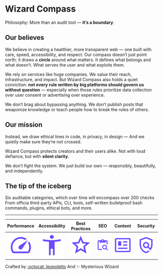 # Wizard Compass

Philosophy: More than an audit tool — **it’s a boundary**.

## Our believes
  
We believe in creating a healthier, more transparent web — one built with care, speed, accessibility, and respect. Our compass doesn’t just point north; it draws a  **circle** around what matters. It defines what belongs and what doesn’t. What serves the user and what exploits them. 

We rely on services like huge companies. We value their reach, infrastructure, and impact. But Wizard Compass also holds a quiet conviction: **not every rule written by big platforms should govern us without question** — especially when those rules prioritize data collection over user consent or advertising over experience.

We don’t brag about bypassing anything. We don’t publish posts that weaponize knowledge or teach people how to break the rules of others.

## Our mission

Instead, we draw ethical lines in code, in privacy, in design —  And we quietly make sure they’re not crossed.

Wizard Compass protects creators and their users alike.  Not with loud defiance, but with **silent clarity**.

We don’t fight the system.  We just build our own — responsibly, beautifully, and independently.

## The tip of the iceberg

Six auditable categories, which over time will encompass over 200 checks
From officia third-party APIs, CLI, tools, self-written bulletproof bash commands, plugins, ethical bots, and more.

---

|   Performance   |  Accessibility |  Best Practices |     SEO        |   Content     |    Security   | 
| :-------------: | :-------------:| :-------------: | :-------------:|:-------------:|:-------------:|
| ![Performance](https://raw.githubusercontent.com/wizardcompass/.github/refs/heads/main/profile/gauge.svg) | ![Accessibility](https://raw.githubusercontent.com/wizardcompass/.github/refs/heads/main/profile/accessibility_new.svg) | ![Best Practices](https://raw.githubusercontent.com/wizardcompass/.github/refs/heads/main/profile/star.svg) | ![SEO](https://raw.githubusercontent.com/wizardcompass/.github/refs/heads/main/profile/seo.svg) | ![Content](https://raw.githubusercontent.com/wizardcompass/.github/refs/heads/main/profile/content.svg) | ![Security](https://raw.githubusercontent.com/wizardcompass/.github/refs/heads/main/profile/security.svg) | 


Crafted by [:octocat: leopoletto](https://github.com/leopoletto)
And ✨ Mysterious Wizard
